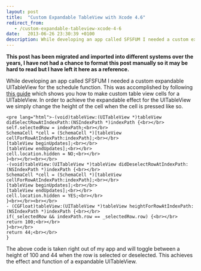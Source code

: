 ```yaml
---
layout: post
title:  "Custom Expandable TableView with Xcode 4.6"
redirect_from:
   - /custom-expandable-tableview-xcode-4-6
date:   2013-06-26 23:30:39 +0100
description: While developing an app called SFSFUM I needed a custom expandable UITableView for the schedule function. This was accomplished by following...
---
```


**This post has been migrated and imported into different systems over the years, I have not had a chance to format this post manually so it may be hard to read but I have left it here as a reference.**

While developing an app called SFSFUM I needed a custom expandable UITableView for the schedule function. This was accomplished by following [this guide](http://www.appcoda.com/customize-table-view-cells-for-uitableview/ "Customize table view cells for UITableView") which shows you how to make custom table view cells for a UITableView. In order to achieve the expandable effect for the UITableView we simply change the height of the cell when the cell is pressed like so.

```
<pre lang="html">-(void)tableView:(UITableView *)tableView didSelectRowAtIndexPath:(NSIndexPath *)indexPath {<br></br>
self.selectedRow = indexPath;<br></br>
SchemaCell *cell = (SchemaCell *)[tableView cellForRowAtIndexPath:indexPath];<br></br>
[tableView beginUpdates];<br></br>
[tableView endUpdates];<br></br>
cell.location.hidden = NO;<br></br>
}<br></br><br></br>
-(void)tableView:(UITableView *)tableView didDeselectRowAtIndexPath:(NSIndexPath *)indexPath {<br></br>
SchemaCell *cell = (SchemaCell *)[tableView cellForRowAtIndexPath:indexPath];<br></br>
[tableView beginUpdates];<br></br>
[tableView endUpdates];<br></br>
cell.location.hidden = YES;<br></br>
}<br></br><br></br>
- (CGFloat)tableView:(UITableView *)tableView heightForRowAtIndexPath:(NSIndexPath *)indexPath {<br></br>
if(_selectedRow && indexPath.row == _selectedRow.row) {<br></br>
return 100;<br></br>
}<br></br>
return 44;<br></br>
}
```  
 The above code is taken right out of my app and will toggle between a height of 100 and 44 when the row is selected or deselected. This achieves the effect and function of a expandable UITableView.